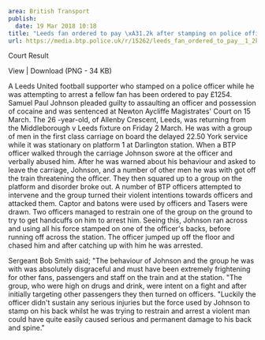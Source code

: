 ```yaml
area: British Transport
publish:
  date: 19 Mar 2018 10:18
title: "Leeds fan ordered to pay \xA31.2k after stamping on police officer"
url: https://media.btp.police.uk/r/15262/leeds_fan_ordered_to_pay__1_2k_after_stamping_on_
```

Court Result

View | Download (PNG - 34 KB)

A Leeds United football supporter who stamped on a police officer while he was attempting to arrest a fellow fan has been ordered to pay £1254.
Samuel Paul Johnson pleaded guilty to assaulting an officer and possession of cocaine and was sentenced at Newton Aycliffe Magistrates' Court on 15 March.
The 26 -year-old, of Allenby Crescent, Leeds, was returning from the Middleborough v Leeds fixture on Friday 2 March. He was with a group of men in the first class carriage on board the delayed 22.50 York service while it was stationary on platform 1 at Darlington station.
When a BTP officer walked through the carriage Johnson swore at the officer and verbally abused him. After he was warned about his behaviour and asked to leave the carriage, Johnson, and a number of other men he was with got off the train threatening the officer.
They then squared up to a group on the platform and disorder broke out. A number of BTP officers attempted to intervene and the group turned their violent intentions towards officers and attacked them. Captor and batons were used by officers and Tasers were drawn. Two officers managed to restrain one of the group on the ground to try to get handcuffs on him to arrest him.
Seeing this, Johnson ran across and using all his force stamped on one of the officer's backs, before running off across the station. The officer jumped up off the floor and chased him and after catching up with him he was arrested.

Sergeant Bob Smith said; "The behaviour of Johnson and the group he was with was absolutely disgraceful and must have been extremely frightening for other fans, passengers and staff on the train and at the station.
"The group, who were high on drugs and drink, were intent on a fight and after initially targeting other passengers they then turned on officers.
"Luckily the officer didn't sustain any serious injuries but the force used by Johnson to stamp on his back whilst he was trying to restrain and arrest a violent man could have quite easily caused serious and permanent damage to his back and spine."
